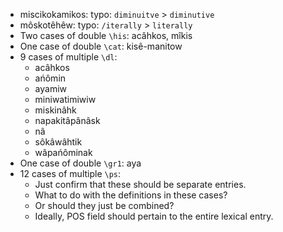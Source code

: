 * miscikokamikos: typo: `diminuitve` > `diminutive`
* môskotêhêw: typo: `/iterally` > `literally`
* Two cases of double `\his`: acâhkos, mîkis
* One case of double `\cat`: kisê-manitow
* 9 cases of multiple `\dl`:
  - acâhkos
  - ańômin
  - ayamiw
  - miniwatimiwiw
  - miskinâhk
  - napakitâpânâsk
  - nâ
  - sôkâwâhtik
  - wâpańôminak
* One case of double `\gr1`: aya
* 12 cases of multiple `\ps`:
  - Just confirm that these should be separate entries.
  - What to do with the definitions in these cases?
  - Or should they just be combined?
  - Ideally, POS field should pertain to the entire lexical entry.

